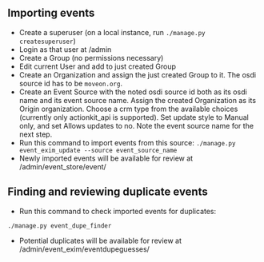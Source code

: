 ## Importing events

* Create a superuser  (on a local instance, run `./manage.py createsuperuser`)
* Login as that user at /admin
* Create a Group (no permissions necessary)
* Edit current User and add to just created Group
* Create an Organization and assign the just created Group to it. The osdi source id has to be `moveon.org`.
* Create an Event Source with the noted osdi source id both as its osdi name and its event source name. Assign the created Organization as its Origin organization. Choose a crm type from the available choices (currently only actionkit_api is supported). Set update style to Manual only, and set Allows updates to no. Note the event source name for the next step.
* Run this command to import events from this source:
`./manage.py event_exim_update --source event_source_name`
* Newly imported events will be available for review at /admin/event_store/event/

## Finding and reviewing duplicate events

* Run this command to check imported events for duplicates:

`./manage.py event_dupe_finder`

* Potential duplicates will be available for review at /admin/event_exim/eventdupeguesses/

